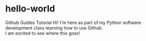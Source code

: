 # hello-world
Github Guides Tutorial
Hi! I'm here as part of my Python software development class learning how to use Github.  
I am excited to see where this goes!
